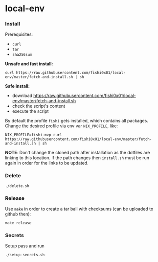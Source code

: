 # local-env
### Install

Prerequisites: 
* `curl`
* `tar` 
* `sha256sum`

**Unsafe and fast install:**
```
curl https://raw.githubusercontent.com/fishi0x01/local-env/master/fetch-and-install.sh | sh
```

**Safe install:**
- download https://raw.githubusercontent.com/fishi0x01/local-env/master/fetch-and-install.sh
- check the script's content
- execute the script

By default the profile `fishi` gets installed, which contains all packages. 
Change the desired profile via env var `NIX_PROFILE`, like:
```
NIX_PROFILE=fishi-mvp curl https://raw.githubusercontent.com/fishi0x01/local-env/master/fetch-and-install.sh | sh
```

**NOTE**: Don't change the cloned path after installation as the dotfiles are linking to this location. If the path changes then `install.sh` must be run again in order for the links to be updated.

### Delete
```
./delete.sh
```

### Release

Use `make` in order to create a tar ball with checksums (can be uploaded to github then):

```
make release
```

### Secrets

Setup pass and run

```
./setup-secrets.sh
```
